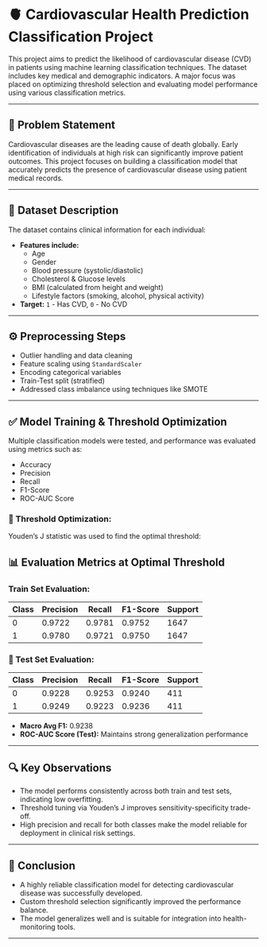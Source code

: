 # 🫀 Cardiovascular Health Prediction Classification Project

This project aims to predict the likelihood of cardiovascular disease (CVD) in patients using machine learning classification techniques. The dataset includes key medical and demographic indicators. A major focus was placed on optimizing threshold selection and evaluating model performance using various classification metrics.

---

## 🧠 Problem Statement

Cardiovascular diseases are the leading cause of death globally. Early identification of individuals at high risk can significantly improve patient outcomes. This project focuses on building a classification model that accurately predicts the presence of cardiovascular disease using patient medical records.

---

## 📁 Dataset Description

The dataset contains clinical information for each individual:

- **Features include:**
  - Age
  - Gender
  - Blood pressure (systolic/diastolic)
  - Cholesterol & Glucose levels
  - BMI (calculated from height and weight)
  - Lifestyle factors (smoking, alcohol, physical activity)
- **Target:** `1` - Has CVD, `0` - No CVD

---

## ⚙️ Preprocessing Steps

- Outlier handling and data cleaning
- Feature scaling using `StandardScaler`
- Encoding categorical variables
- Train-Test split (stratified)
- Addressed class imbalance using techniques like SMOTE

---

## ✅ Model Training & Threshold Optimization

Multiple classification models were tested, and performance was evaluated using metrics such as:

- Accuracy
- Precision
- Recall
- F1-Score
- ROC-AUC Score



### 🧮 Threshold Optimization:

Youden’s J statistic was used to find the optimal threshold:

## 📊 Evaluation Metrics at Optimal Threshold

### Train Set Evaluation:

| Class | Precision | Recall | F1-Score | Support |
|-------|-----------|--------|----------|---------|
| 0     | 0.9722    | 0.9781 | 0.9752   | 1647    |
| 1     | 0.9780    | 0.9721 | 0.9750   | 1647    |


### 🔹 Test Set Evaluation:

| Class | Precision | Recall | F1-Score | Support |
|-------|-----------|--------|----------|---------|
| 0     | 0.9228    | 0.9253 | 0.9240   | 411     |
| 1     | 0.9249    | 0.9223 | 0.9236   | 411     |

- **Macro Avg F1:** 0.9238  
- **ROC-AUC Score (Test):** Maintains strong generalization performance

---

## 🔍 Key Observations

- The model performs consistently across both train and test sets, indicating low overfitting.
- Threshold tuning via Youden’s J improves sensitivity-specificity trade-off.
- High precision and recall for both classes make the model reliable for deployment in clinical risk settings.

---

## 📌 Conclusion

- A highly reliable classification model for detecting cardiovascular disease was successfully developed.
- Custom threshold selection significantly improved the performance balance.
- The model generalizes well and is suitable for integration into health-monitoring tools.

---


